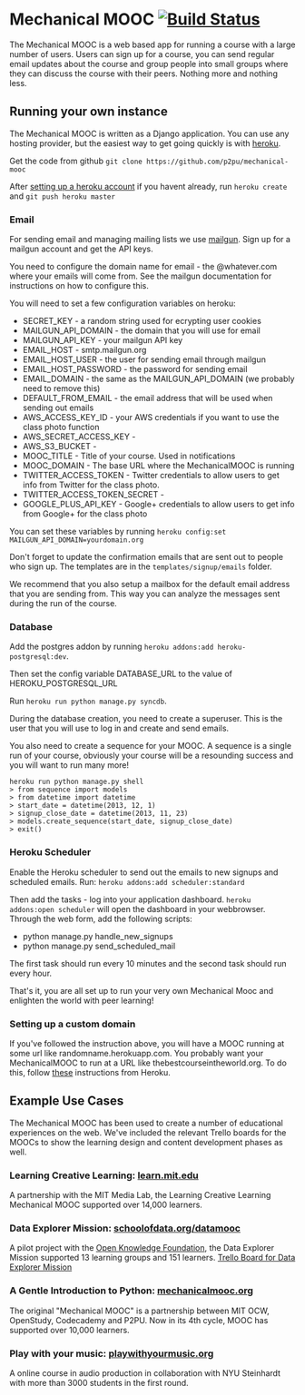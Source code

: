# Mechanical MOOC [![Build Status](https://travis-ci.org/p2pu/mechanical-mooc.png)](https://travis-ci.org/p2pu/mechanical-mooc)

The Mechanical MOOC is a web based app for running a course with a large number of users. Users can sign up for a course, you can send regular email updates about the course and group people into small groups where they can discuss the course with their peers. Nothing more and nothing less.

## Running your own instance

The Mechanical MOOC is written as a Django application. You can use any hosting provider, but the easiest way to get going quickly is with [heroku](https://www.heroku.com/).

Get the code from github `git clone https://github.com/p2pu/mechanical-mooc`

After [setting up a heroku account](https://devcenter.heroku.com/articles/quickstart#step-4-deploy-an-application) if you havent already, run `heroku create` and `git push heroku master`

### Email

For sending email and managing mailing lists we use [mailgun](http://mailgun.com/). Sign up for a mailgun account and get the API keys.

You need to configure the domain name for email - the @whatever.com where your emails will come from. See the mailgun documentation for instructions on how to configure this.

You will need to set a few configuration variables on heroku:
- SECRET_KEY - a random string used for ecrypting user cookies
- MAILGUN_API_DOMAIN - the domain that you will use for email
- MAILGUN_API_KEY - your mailgun API key
- EMAIL_HOST - smtp.mailgun.org
- EMAIL_HOST_USER - the user for sending email through mailgun
- EMAIL_HOST_PASSWORD - the password for sending email
- EMAIL_DOMAIN - the same as the MAILGUN_API_DOMAIN (we probably need to remove this)
- DEFAULT_FROM_EMAIL - the email address that will be used when sending out emails
- AWS_ACCESS_KEY_ID - your AWS credentials if you want to use the class photo function
- AWS_SECRET_ACCESS_KEY - 
- AWS_S3_BUCKET -
- MOOC_TITLE - Title of your course. Used in notifications
- MOOC_DOMAIN - The base URL where the MechanicalMOOC is running
- TWITTER_ACCESS_TOKEN - Twitter credentials to allow users to get info from Twitter for the class photo.
- TWITTER_ACCESS_TOKEN_SECRET - 
- GOOGLE_PLUS_API_KEY - Google+ credentials to allow users to get info from Google+ for the class photo

You can set these variables by running `heroku config:set MAILGUN_API_DOMAIN=yourdomain.org`

Don't forget to update the confirmation emails that are sent out to people who sign up. The templates are in the `templates/signup/emails` folder.

We recommend that you also setup a mailbox for the default email address that you are sending from. This way you can analyze the messages sent during the run of the course.

### Database 

Add the postgres addon by running `heroku addons:add heroku-postgresql:dev`.

Then set the config variable DATABASE_URL to the value of HEROKU_POSTGRESQL_URL

Run `heroku run python manage.py syncdb`.

During the database creation, you need to create a superuser. This is the user that you will use to log in and create and send emails.

You also need to create a sequence for your MOOC. A sequence is a single run of your course, obviously your course will be a resounding success and you will want to run many more!

    heroku run python manage.py shell
    > from sequence import models
    > from datetime import datetime
    > start_date = datetime(2013, 12, 1)
    > signup_close_date = datetime(2013, 11, 23)
    > models.create_sequence(start_date, signup_close_date)
    > exit()

### Heroku Scheduler

Enable the Heroku scheduler to send out the emails to new signups and scheduled emails. Run: `heroku addons:add scheduler:standard`

Then add the tasks - log into your application dashboard. `heroku addons:open scheduler` will open the dashboard in your webbrowser. Through the web form, add the following scripts:

- python manage.py handle_new_signups
- python manage.py send_scheduled_mail

The first task should run every 10 minutes and the second task should run every hour.

That's it, you are all set up to run your very own Mechanical Mooc and enlighten the world with peer learning!

### Setting up a custom domain

If you've followed the instruction above, you will have a MOOC running at some url like randomname.herokuapp.com. You probably want your MechanicalMOOC to run at a URL like thebestcourseintheworld.org. To do this, follow [these](https://devcenter.heroku.com/articles/custom-domains) instructions from Heroku.

## Example Use Cases

The Mechanical MOOC has been used to create a number of educational experiences on the web. We've included the relevant Trello boards for the MOOCs to show the learning design and content development phases as well.

### Learning Creative Learning: [learn.mit.edu](http://learn.media.mit.edu/)
A partnership with the MIT Media Lab, the Learning Creative Learning Mechanical MOOC supported over 14,000 learners.

### Data Explorer Mission: [schoolofdata.org/datamooc](http://schoolofdata.org/datamooc/)
A pilot project with the [Open Knowledge Foundation](http://okfn.org/), the Data Explorer Mission supported 13 learning groups and 151 learners.
[Trello Board for Data Explorer Mission](https://trello.com/b/cUxgGZOO/data-explorer-mission)

### A Gentle Introduction to Python: [mechanicalmooc.org](http://mechanicalmooc.org/)
The original "Mechanical MOOC" is a partnership between MIT OCW, OpenStudy, Codecademy and P2PU. Now in its 4th cycle, MOOC has supported over 10,000 learners.

### Play with your music: [playwithyourmusic.org](http://www.playwithyourmusic.org)
A online course in audio production in collaboration with NYU Steinhardt with more than 3000 students in the first round.
